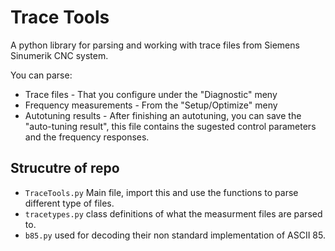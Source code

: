 # Trace Tools

A python library for parsing and working with trace files from Siemens Sinumerik CNC system.

You can parse:
* Trace files - That you configure under the "Diagnostic" meny
* Frequency measurements - From the "Setup/Optimize" meny
* Autotuning results - After finishing an autotuning, you can save the "auto-tuning result", this file contains the sugested control parameters and the frequency responses.

## Strucutre of repo

* `TraceTools.py` Main file, import this and use the functions to parse different type of files.
* `tracetypes.py` class definitions of what the measurment files are parsed to.
* `b85.py` used for decoding their non standard implementation of ASCII 85.


